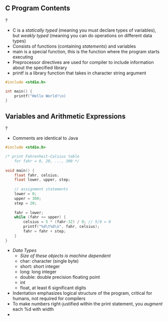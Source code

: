 ## C Program Contents
?
- C is a *statically typed* (meaning you must declare types of variables), but *weakly typed*  (meaning you can do operations on different data types)
- Consists of functions (containing *statements*) and variables
- main is a special function, this is the function where the program starts executing
- Preprocessor directives are used for compiler to include information about the specified library
- printf is a library function that takes in character string argument
```C
#include <stdio.h>

int main() {
	printf("Hello World!\n)
}
```

## Variables and Arithmetic Expressions
?
- Comments are identical to Java
```C
#include <stdio.h>

/* print Fahrenheit-Calsius table
	for fahr = 0, 20, ..., 300 */
	
void main() {
	float fahr, celsius;
	float lower, upper, step;
	
	// assignment statements
	lower = 0;
	upper = 300;
	step = 20;
	
	fahr = lower;
	while (fahr <= upper) {
		celsius = 5 * (fahr-32) / 9; // 5/9 = 0
		printf("%d\t%d\n", fahr, celsius);
		fahr = fahr + step;	
	}
}
```
- *Data Types*
	- *Size of these objects is machine dependent*
	- char: character (single byte)
	- short: short integer
	- long: long integer
	- double: double precision floating point
	- int
	- float, at least 6 significant digits
- Indentation emphasizes logical structure of the program, critical for humans, not required for compilers
- To make numbers right-justified within the print statement, you *augment* each %d with width
- 